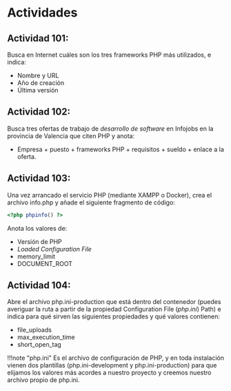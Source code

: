 # Actividades

## Actividad 101:

Busca en Internet cuáles son los tres frameworks PHP más utilizados, e indica:

- Nombre y URL
- Año de creación
- Última versión


## Actividad 102:

Busca tres ofertas de trabajo de *desarrollo de software* en Infojobs en la provincia de Valencia que citen PHP y anota:

- Empresa + puesto + frameworks PHP + requísitos + sueldo + enlace a la oferta.


## Actividad 103:

Una vez arrancado el servicio PHP (mediante XAMPP o Docker), crea el archivo info.php y añade el siguiente fragmento de código:

```php
<?php phpinfo() ?>
```

Anota los valores de: 

- Versión de PHP
- *Loaded Configuration File*
- memory_limit
- DOCUMENT_ROOT


##  Actividad 104:

Abre el archivo php.ini-production que está dentro del contenedor (puedes averiguar la ruta a partir de la propiedad Configuration File (*php.ini*) Path) e indica para qué sirven las siguientes propiedades y qué valores contienen:

- file_uploads
- max_execution_time
- short_open_tag



!!!note "php.ini"
 	Es el archivo de configuración de PHP, y en toda instalación vienen dos plantillas (php.ini-development y php.ini-production) para que elijamos los valores más acordes a nuestro proyecto y creemos nuestro archivo propio de php.ini.

